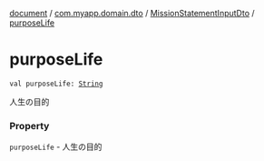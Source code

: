 [document](../../index.md) / [com.myapp.domain.dto](../index.md) / [MissionStatementInputDto](index.md) / [purposeLife](./purpose-life.md)

# purposeLife

`val purposeLife: `[`String`](https://kotlinlang.org/api/latest/jvm/stdlib/kotlin/-string/index.html)

人生の目的

### Property

`purposeLife` - 人生の目的